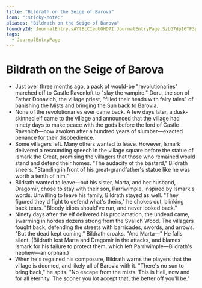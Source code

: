 ```yaml
---
title: "Bildrath on the Seige of Barova"
icon: ":sticky-note:"
aliases: "Bildrath on the Seige of Barova"
foundryId: JournalEntry.sAYtBcCIeuUOHD7I.JournalEntryPage.SzLG7dp16TF3pKNc
tags:
  - JournalEntryPage
---
```


# Bildrath on the Seige of Barova
- Just over three months ago, a pack of would-be "revolutionaries" marched off to Castle Ravenloft to "slay the vampire." Doru, the son of Father Donavich, the village priest, "filled their heads with fairy tales" of banishing the Mists and bringing the Sun back to Barovia.
- None of the revolutionaries ever came back. A few days later, a dusk-skinned elf came to the village and announced that the village had ninety days to make peace with the gods before the lord of Castle Ravenloft—now awoken after a hundred years of slumber—exacted penance for their disobedience.
- Some villagers left. Many others wanted to leave. However, Ismark delivered a resounding speech in the village square before the statue of Ismark the Great, promising the villagers that those who remained would stand and defend their homes. "The audacity of the bastard," Bildrath sneers. "Standing in front of his great-grandfather's statue like he was worth a tenth of him."
- Bildrath wanted to leave—but his sister, Marta, and her husband, Dragomir, chose to stay with their son, Parriwimple, inspired by Ismark's words. Unwilling to leave his family, Bildrath stayed as well. "They figured they'd fight to defend what's theirs," he chokes out, blinking back tears. "Bloody idiots should've run, and never looked back."
- Ninety days after the elf delivered his proclamation, the undead came, swarming in hordes dozens strong from the Svalich Wood. The villagers fought back, defending the streets with barricades, swords, and arrows. "But the dead kept coming," Bildrath croaks. "And Marta—" He falls silent. (Bildrath lost Marta and Dragomir in the attacks, and blames Ismark for his failure to protect them, which left Parriwimple—Bildrath's nephew—an orphan.)
- When he's regained his composure, Bildrath warns the players that the village is doomed, and likely all of Barovia with it. "There's no sun to bring back," he spits. "No escape from the mists. This is Hell, now and for all eternity. The sooner you lot accept that, the better off you'll be."